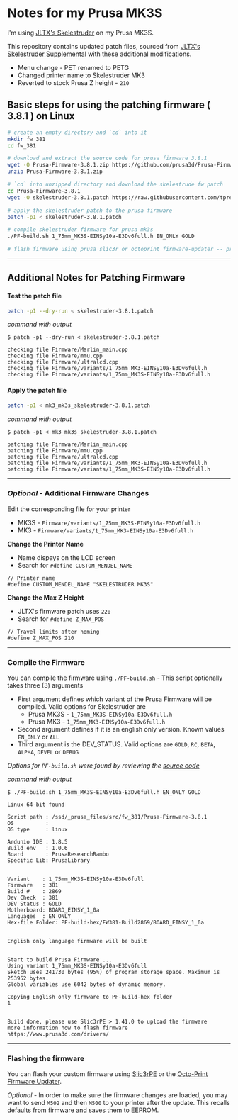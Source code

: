 # Notes for my Prusa MK3S

I'm using [JLTX's Skelestruder](https://www.thingiverse.com/thing:2845416) on my Prusa MK3S.
 
This repository contains updated patch files, sourced from [JLTX's Skelestruder Supplemental](https://jltxplore.dozuki.com/Wiki/Skelestruder_Information#main) with these additional modifications.
- Menu change - PET renamed to PETG
- Changed printer name to Skelestruder MK3
- Reverted to stock Prusa Z height - `210`

## Basic steps for using the patching firmware ( 3.8.1 ) on Linux
```bash
# create an empty directory and `cd` into it
mkdir fw_381
cd fw_381

# download and extract the source code for prusa firmware 3.8.1
wget -O Prusa-Firmware-3.8.1.zip https://github.com/prusa3d/Prusa-Firmware/archive/v3.8.1.zip
unzip Prusa-Firmware-3.8.1.zip

# `cd` into unzipped directory and download the skelestrude fw patch
cd Prusa-Firmware-3.8.1
wget -O skelestruder-3.8.1.patch https://raw.githubusercontent.com/tprelog/prusa_files/master/fw_patch_files/skelestruder-3.8.1.patch

# apply the skelestruder patch to the prusa firmware
patch -p1 < skelestruder-3.8.1.patch

# compile skelestruder firmware for prusa mk3s
./PF-build.sh 1_75mm_MK3S-EINSy10a-E3Dv6full.h EN_ONLY GOLD

# flash firmware using prusa slic3r or octoprint firmware-updater -- profit!
```

---

## Additional Notes for Patching Firmware 

#### Test the patch file
```bash
patch -p1 --dry-run < skelestruder-3.8.1.patch 
```    

*command with output*
```
$ patch -p1 --dry-run < skelestruder-3.8.1.patch

checking file Firmware/Marlin_main.cpp
checking file Firmware/mmu.cpp
checking file Firmware/ultralcd.cpp
checking file Firmware/variants/1_75mm_MK3-EINSy10a-E3Dv6full.h
checking file Firmware/variants/1_75mm_MK3S-EINSy10a-E3Dv6full.h
```    

#### Apply the patch file
```bash
patch -p1 < mk3_mk3s_skelestruder-3.8.1.patch
```

*command with output*
```
$ patch -p1 < mk3_mk3s_skelestruder-3.8.1.patch

patching file Firmware/Marlin_main.cpp
patching file Firmware/mmu.cpp
patching file Firmware/ultralcd.cpp
patching file Firmware/variants/1_75mm_MK3-EINSy10a-E3Dv6full.h
patching file Firmware/variants/1_75mm_MK3S-EINSy10a-E3Dv6full.h
```

---

### *Optional* - Additional Firmware Changes
Edit the corresponding file for your printer
  - MK3S - `Firmware/variants/1_75mm_MK3S-EINSy10a-E3Dv6full.h`
  - MK3 - `Firmware/variants/1_75mm_MK3-EINSy10a-E3Dv6full.h`

**Change the Printer Name**
- Name dispays on the LCD screen
- Search for `#define CUSTOM_MENDEL_NAME`
```
// Printer name
#define CUSTOM_MENDEL_NAME "SKELESTRUDER MK3S"
```

**Change the Max Z Height**
- JLTX's firmware patch uses `220`
- Search for `#define Z_MAX_POS`
```
// Travel limits after homing
#define Z_MAX_POS 210
```

---

### Compile the Firmware

You can compile the firmware using `./PF-build.sh` - This script optionally takes three (3) arguments

- First argument defines which variant of the Prusa Firmware will be compiled. Valid options for Skelestruder are
  - Prusa MK3S - `1_75mm_MK3S-EINSy10a-E3Dv6full.h`
  - Prusa MK3 - `1_75mm_MK3-EINSy10a-E3Dv6full.h`
- Second argument defines if it is an english only version. Known values `EN_ONLY` or `ALL`
- Third argument is the DEV_STATUS. Valid options are `GOLD`, `RC`, `BETA`, `ALPHA`, `DEVEL` or `DEBUG`

*Options for `PF-build.sh` were found by reviewing the [source code](https://github.com/prusa3d/Prusa-Firmware/blob/MK3/PF-build.sh#L416)*

*command with output*
```
$ ./PF-build.sh 1_75mm_MK3S-EINSy10a-E3Dv6full.h EN_ONLY GOLD

Linux 64-bit found

Script path : /ssd/_prusa_files/src/fw_381/Prusa-Firmware-3.8.1
OS          :
OS type     : linux

Ardunio IDE : 1.8.5
Build env   : 1.0.6
Board       : PrusaResearchRambo
Specific Lib: PrusaLibrary

 
Variant    : 1_75mm_MK3S-EINSy10a-E3Dv6full
Firmware   : 381
Build #    : 2869
Dev Check  : 381
DEV Status : GOLD
Motherboard: BOARD_EINSY_1_0a
Languages  : EN_ONLY
Hex-file Folder: PF-build-hex/FW381-Build2869/BOARD_EINSY_1_0a

 
English only language firmware will be built


Start to build Prusa Firmware ...
Using variant 1_75mm_MK3S-EINSy10a-E3Dv6full
Sketch uses 241730 bytes (95%) of program storage space. Maximum is 253952 bytes.
Global variables use 6042 bytes of dynamic memory.

Copying English only firmware to PF-build-hex folder
1
 
 
Build done, please use Slic3rPE > 1.41.0 to upload the firmware
more information how to flash firmware https://www.prusa3d.com/drivers/
```

---

### Flashing the firmware

You can flash your custom firmware using [Slic3rPE](https://help.prusa3d.com/en/article/firmware-updating-and-flashing_2227) or the [Octo-Print Firmware Updater](https://github.com/OctoPrint/OctoPrint-FirmwareUpdater/blob/master/README.md#octoprint-firmware-updater).

*Optional* - In order to make sure the firmware changes are loaded, you may want to send `M502` and then `M500` to your printer after the update. This recalls defaults from firmware and saves them to EEPROM.
